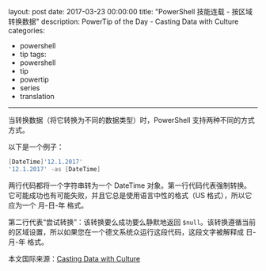 layout: post
date: 2017-03-23 00:00:00
title: "PowerShell 技能连载 - 按区域转换数据"
description: PowerTip of the Day - Casting Data with Culture
categories:
- powershell
- tip
tags:
- powershell
- tip
- powertip
- series
- translation
---
当转换数据（将它转换为不同的数据类型）时，PowerShell 支持两种不同的方式方式。

以下是一个例子：

```powershell
[DateTime]'12.1.2017'
'12.1.2017' -as [DateTime]
```

两行代码都将一个字符串转为一个 DateTime 对象。第一行代码代表强制转换。它可能成功也有可能失败，并且它总是使用语言中性的格式（US 格式），所以它应为一个 月-日-年 格式。

第二行代表“尝试转换”：该转换要么成功要么静默地返回 `$null`。该转换遵循当前的区域设置，所以如果您在一个德文系统众运行这段代码，这段文字被解释成 日-月-年 格式。

<!--more-->
本文国际来源：[Casting Data with Culture](http://community.idera.com/powershell/powertips/b/tips/posts/casting-data-with-culture)

